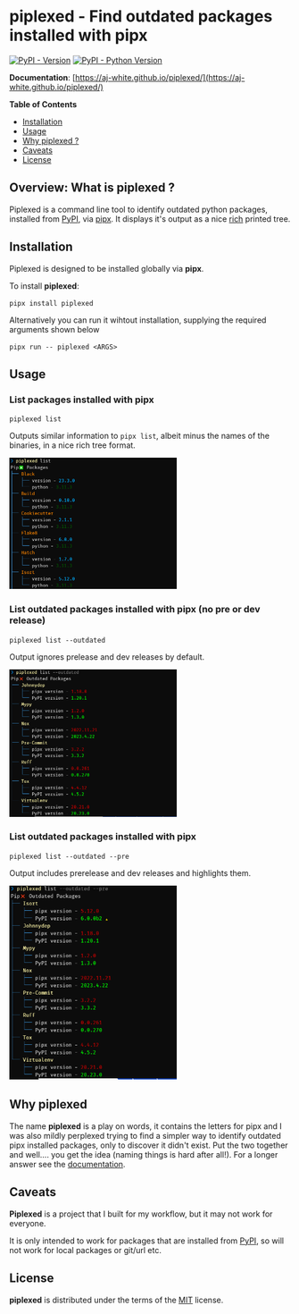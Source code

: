 # piplexed - Find outdated packages installed with pipx

[![PyPI - Version](https://img.shields.io/pypi/v/piplexed.svg)](https://pypi.org/project/piplexed)
[![PyPI - Python Version](https://img.shields.io/pypi/pyversions/piplexed.svg)](https://pypi.org/project/piplexed)

**Documentation**: [https://aj-white.github.io/piplexed/](https://aj-white.github.io/piplexed/)

**Table of Contents**

- [Installation](#installation)
- [Usage](#usage)
- [Why piplexed ?](#why-piplexed)
- [Caveats](#caveats)
- [License](#license)

## Overview: What is piplexed ?

Piplexed is a command line tool to identify outdated python packages, installed from [PyPI](https://pypi.org/), via [pipx](https://pypa.github.io/pipx/). It displays it's output as a nice [rich](https://github.com/Textualize/rich) printed tree.


## Installation

Piplexed is designed to be installed globally via **pipx**.

To install **piplexed**:

```console
pipx install piplexed
```

Alternatively you can run it wihtout installation, supplying the required arguments shown below

```console
pipx run -- piplexed <ARGS>
```



## Usage

### List packages installed with pipx


```console
piplexed list
```
Outputs similar information to `pipx list`, albeit minus the names of the binaries, in a nice rich tree format.

<p>
<img src="https://github.com/aj-white/piplexed/raw/main/docs/img/piplexed-list.PNG" width=300/>
</p>

### List outdated packages installed with pipx (no pre or dev release)

```console
piplexed list --outdated
```
Output ignores prelease and dev releases by default.

<p>
<img src="https://github.com/aj-white/piplexed/raw/main/docs/img/piplexed-list-outdated.PNG" width=300/>
</p>


### List outdated packages installed with pipx


```console
piplexed list --outdated --pre
```
Output includes prerelease and dev releases and highlights them.

<p>
<img src="https://github.com/aj-white/piplexed/raw/main/docs/img/piplexed-list-outdated-pre.PNG" width=300/>
</p>

## Why piplexed

The name **piplexed** is a play on words, it contains the letters for pipx and I was also mildly perplexed trying to find a simpler way to identify outdated pipx installed packages, only to discover it didn't exist. Put the two together and well.... you get the idea (naming things is hard after all!).
For a longer answer see the [documentation](https://aj-white.github.io/piplexed/Why-piplexed/).


## Caveats

**Piplexed** is a project that I built for my workflow, but it may not work for everyone.

It is only intended to work for packages that are installed from [PyPI](https://pypi.org), so will not work for local packages or git/url etc.

## License

**piplexed** is distributed under the terms of the [MIT](https://spdx.org/licenses/MIT.html) license.
